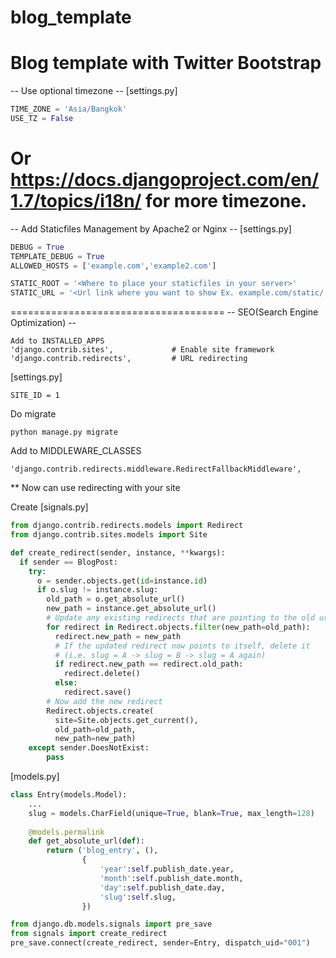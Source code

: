 blog_template
=============

Blog template with Twitter Bootstrap
====================================================
-- Use optional timezone --
[settings.py]
```python
TIME_ZONE = 'Asia/Bangkok'
USE_TZ = False
```
Or https://docs.djangoproject.com/en/1.7/topics/i18n/ for more timezone.
====================================================
-- Add Staticfiles Management by Apache2 or Nginx --
[settings.py]
```python
DEBUG = True
TEMPLATE_DEBUG = True
ALLOWED_HOSTS = ['example.com','example2.com']

STATIC_ROOT = '<Where to place your staticfiles in your server>'
STATIC_URL = '<Url link where you want to show Ex. example.com/static/ or static.example.com>'
```
=====================================
-- SEO(Search Engine Optimization) --
```
Add to INSTALLED_APPS
'django.contrib.sites',             # Enable site framework
'django.contrib.redirects',         # URL redirecting
```

[settings.py]
```
SITE_ID = 1
```

Do migrate
```
python manage.py migrate
```

Add to MIDDLEWARE_CLASSES
```
'django.contrib.redirects.middleware.RedirectFallbackMiddleware',
```

** Now can use redirecting with your site

Create [signals.py]
```python
from django.contrib.redirects.models import Redirect
from django.contrib.sites.models import Site

def create_redirect(sender, instance, **kwargs):
  if sender == BlogPost:
    try:
      o = sender.objects.get(id=instance.id)
      if o.slug != instance.slug:
        old_path = o.get_absolute_url()
        new_path = instance.get_absolute_url()
        # Update any existing redirects that are pointing to the old url
        for redirect in Redirect.objects.filter(new_path=old_path):
          redirect.new_path = new_path
          # If the updated redirect now points to itself, delete it
          # (i.e. slug = A -> slug = B -> slug = A again)
          if redirect.new_path == redirect.old_path:
            redirect.delete()
          else:
            redirect.save()
        # Now add the new redirect
        Redirect.objects.create(
          site=Site.objects.get_current(),
          old_path=old_path,
          new_path=new_path)
    except sender.DoesNotExist:
        pass
```
[models.py]
```python
class Entry(models.Model):
    ...
    slug = models.CharField(unique=True, blank=True, max_length=128)
    
    @models.permalink
    def get_absolute_url(def):
        return ('blog_entry', (),
                {
                    'year':self.publish_date.year,
                    'month':self.publish_date.month,
                    'day':self.publish_date.day,
                    'slug':self.slug,
                })

from django.db.models.signals import pre_save
from signals import create_redirect
pre_save.connect(create_redirect, sender=Entry, dispatch_uid="001")
```
